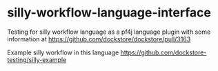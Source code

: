 # silly-workflow-language-interface
Testing for silly workflow language as a pf4j language plugin with some information at https://github.com/dockstore/dockstore/pull/3163

Example silly workflow in this language https://github.com/dockstore-testing/silly-example


